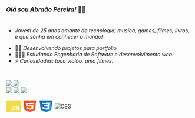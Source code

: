 ### *Olá sou Abraão Pereira!* 🧑🏻
#
* _Jovem de 25 anos amante de tecnologia, musica, games, filmes, livros, e que sonha em conhecer o mundo!_
- 💪🏻 _Desenvolvendo projetos para portfólio._
- 👨🏻‍🎓 _Estudando Engenharia de Software e desenvolvimento web._
- ⚡ _Curiosidades: toco violão, amo filmes._
# 
<div>
  <a href="https://github.com/abraao-pereira">
  <img height="180em" src="https://github-readme-stats.vercel.app/api?username=abraao-pereira&show_icons=true&theme=github_dark&include_all_commits=true&count_private=true"/>
  <img height="180em" src="https://github-readme-stats.vercel.app/api/top-langs/?username=abraao-pereira&layout=compact&langs_count=16&theme=github_dark"/>
</div>

<div>
  <a href="https://www.facebook.com/abraao.pereiradasilva" target="_blank"><img src="https://img.shields.io/badge/Facebook-1877F2?style=for-the-badge&logo=facebook&logoColor=white"target="_blank"></a>
   <a href="https://www.instagram.com/abraaopereiradasilva/" target="_blank"><img src="https://img.shields.io/badge/Instagram-E4405F?style=for-the-badge&logo=instagram&logoColor=white"target="_blank"></a>
  <a href="https://www.linkedin.com/in/abra%C3%A3o-pereira-silva/" target="_blank"><img src="https://img.shields.io/badge/LinkedIn-0077B5?style=for-the-badge&logo=linkedin&logoColor=white"target="_blank"></a>
<div>

<div style="display: inline_block"><br>
  <img align="center" alt="Js" height="30" width="40" src="https://raw.githubusercontent.com/devicons/devicon/master/icons/javascript/javascript-plain.svg">
  <img align="center" alt="HTML" height="30" width="40" src="https://raw.githubusercontent.com/devicons/devicon/master/icons/html5/html5-original.svg">
  <img align="center" alt="CSS" height="30" width="40" src="https://raw.githubusercontent.com/devicons/devicon/master/icons/css3/css3-original.svg">
  <img align="center" alt="CSS" height="30" width="40" src="https://th.bing.com/th/id/R.a64aa98408a0d6df8f0accb876456b7c?rik=LKOP4%2bNl%2bijnUg&pid=ImgRaw&r=0">
</div>
